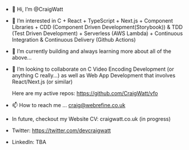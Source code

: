 - 👋 Hi, I’m @CraigWatt

- 👀 I’m interested in C + React + TypeScript + Next.js + Component Libraries + CDD (Component Driven Development(Storybook)) & TDD (Test Driven Development) + Serverless (AWS Lambda) + Continuous Integration & Continuous Delivery (Github Actions)
 
- 🌱 I’m currently building and always learning more about all of the above...

- 👋 I’m looking to collaborate on C Video Encoding Development (or anything C really...) as well as Web App Development that involves React/Next.js (or similar)

     Here are my active repos: https://github.com/CraigWatt/vfo
  
- 📫 How to reach me ... craig@webrefine.co.uk
- In future, checkout my Website CV: craigwatt.co.uk (in progress)

- Twitter: https://twitter.com/devcraigwatt

- LinkedIn: TBA
<!---
CraigWatt/CraigWatt is a ✨ special ✨ repository because its `README.md` (this file) appears on your GitHub profile.
You can click the Preview link to take a look at your changes.
--->
